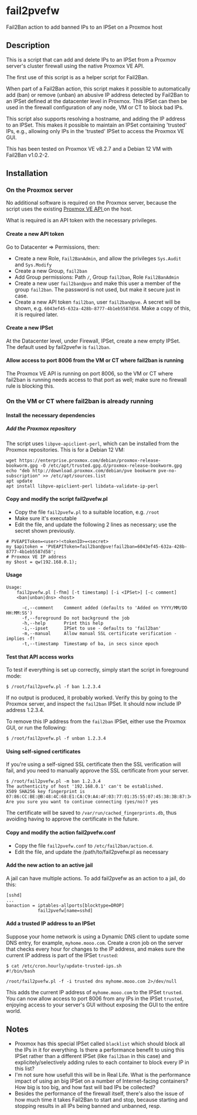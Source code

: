 # fail2pvefw
Fail2Ban action to add banned IPs to an IPSet on a Proxmox host

## Description

This is a script that can add and delete IPs to an IPSet from a Proxmov server's cluster firewall using
the native Proxmox VE API.

The first use of this script is as a helper script for Fail2Ban.

When part of a Fail2Ban action, this script makes it possible to automatically add (ban) or remove (unban) an
abusive IP address detected by Fail2Ban to an IPSet defined at the datacenter level in Proxmox. This IPSet can
then be used in the firewall configuration of any node, VM or CT to block bad IPs.

This script also supports resolving a hostname, and adding the IP address to an IPSet. This makes it possible
to maintain an IPSet containing 'trusted' IPs, e.g., allowing only IPs in the 'trusted' IPSet to access the
Proxmox VE GUI.

This has been tested on Proxmox VE v8.2.7 and a Debian 12 VM with Fail2Ban v1.0.2-2.

## Installation

### On the Proxmox server


No additional software is required on the Proxmox server, because the script uses the existing [Proxmox VE API
](https://pve.proxmox.com/wiki/Proxmox_VE_API) on the host.

What is required is an API token with the necessary privileges.

#### Create a new API token

Go to Datacenter => Permissions, then:

- Create a new Role, `Fail2BanAdmin`, and allow the privileges `Sys.Audit` and `Sys.Modify`
- Create a new Group, `fail2ban`
- Add Group permissions: Path `/`, Group `fail2ban`, Role `Fail2BanAdmin`
- Create a new user `fail2ban@pve` and make this user a member of the group `fail2ban`. The password is not used, but make it secure just in case.
- Create a new API token `fail2ban`, user `fail2ban@pve`. A secret will be shown, e.g. `6043ef45-632a-428b-8777-4b1eb5587d58`. Make a copy of this, it is required later.

#### Create a new IPSet

At the Datacenter level, under Firewall, IPSet, create a new empty IPSet. The default used by fail2pvefw is `fail2ban`.

#### Allow access to port 8006 from the VM or CT where fail2ban is running

The Proxmox VE API is running on port 8006, so the VM or CT where fail2ban is running needs access to that port as well; make sure no firewall rule is blocking this.

### On the VM or CT where fail2ban is already running

#### Install the necessary dependencies

##### Add the Proxmox repository

The script uses `libpve-apiclient-perl`, which can be installed from the Proxmox repositories. This is for a Debian 12 VM:

```
wget https://enterprise.proxmox.com/debian/proxmox-release-bookworm.gpg -O /etc/apt/trusted.gpg.d/proxmox-release-bookworm.gpg
echo "deb http://download.proxmox.com/debian/pve bookworm pve-no-subscription" >> /etc/apt/sources.list
apt update
apt install libpve-apiclient-perl libdata-validate-ip-perl
```

#### Copy and modify the script fail2pvefw.pl

- Copy the file `fail2pvefw.pl` to a suitable location, e.g. `/root`
- Make sure it's executable
- Edit the file, and update the following 2 lines as necessary; use the secret shown previously.

```
# PVEAPIToken=<user>!<tokenID>=<secret>
my $apitoken = 'PVEAPIToken=fail2ban@pve!fail2ban=6043ef45-632a-428b-8777-4b1eb5587d58';
# Proxmox VE IP address
my $host = qw(192.168.0.1);
```

#### Usage

```
Usage:
    fail2pvefw.pl [-fhm] [-t timestamp] [-i <IPSet>] [-c comment]
    <ban|unban|dns> <host>

      -c,--comment    Comment added (defaults to 'Added on YYYY/MM/DD HH:MM:SS')
      -f,--foreground Do not background the job
      -h,--help       Print this help
      -i,--ipset      IPSet to use - defaults to 'fail2ban'
      -m,--manual     Allow manual SSL certificate verification - implies -f!
      -t,--timestamp  Timestamp of ba, in secs since epoch
```

#### Test that API access works

To test if everything is set up correctly, simply start the script in foreground mode:

```
$ /root/fail2pvefw.pl -f ban 1.2.3.4
```

If no output is produced, it probably worked. Verify this by going to the Proxmox server, and inspect the
`fail2ban` IPSet. It should now include IP address 1.2.3.4.

To remove this IP address from the `fail2ban` IPSet, either use the Proxmox GUI, or run the following:

```
$ /root/fail2pvefw.pl -f unban 1.2.3.4
```

#### Using self-signed certificates

If you're using a self-signed SSL certificate then the SSL verification will fail, and you need to manually approve
the SSL certificate from your server.

```
$ /root/fail2pvefw.pl -m ban 1.2.3.4
The authenticity of host '192.168.0.1' can't be established.
X509 SHA256 key fingerprint is 07:86:CC:BE:@B:48:4C:68:E1:CA:C9:A4:4F:03:77:01:35:55:07:45:38:3B:87:34:63:96:37:76:6E:D5:CB:8E.
Are you sure you want to continue connecting (yes/no)? yes
```

The certificate will be saved to `/var/run/cached_fingerprints.db`, thus avoiding having to approve the certificate in the future.

#### Copy and modify the action fail2pvefw.conf

- Copy the file `fail2pvefw.conf` to `/etc/fail2ban/action.d`.
- Edit the file, and update the /path/to/fail2pvefw.pl as necessary

#### Add the new action to an active jail

A jail can have multiple actions. To add fail2pvefw as an action to a jail, do this:

```
[sshd]
...
banaction = iptables-allports[blocktype=DROP]
            fail2pvefw[name=sshd]
```

#### Add a trusted IP address to an IPSet

Suppose your home network is using a Dynamic DNS client to update some DNS entry, for example,
`myhome.mooo.com`. Create a cron job on the server that checks every hour for changes to the IP
address, and makes sure the current IP address is part of the IPSet `trusted`:

```
$ cat /etc/cron.hourly/update-trusted-ips.sh
#!/bin/bash

/root/fail2pvefw.pl -f -i trusted dns myhome.mooo.com 2>/dev/null

```

This adds the current IP address of `myhome.mooo.com` to the IPSet `trusted`. You can now allow
access to port 8006 from any IPs in the IPSet `trusted`, enjoying access to your server's GUI
without exposing the GUI to the entire world.

## Notes

- Proxmox has this special IPSet called `blacklist` which should block all the IPs in it for everything. Is there a performance benefit to using this IPSet rather than a different IPSet (like `fail2ban` in this case) and explicitely/selectively adding rules to each container to block every IP in this list?
- I'm not sure how usefull this will be in Real Life. What is the performance impact of using an big IPSet on a number of Internet-facing containers? How big is too big, and how fast will bad IPs be collected?
- Besides the performance of the firewall itself, there's also the issue of how much time it takes Fail2Ban to start and stop, because starting and stopping results in all IPs being banned and unbanned, resp.
